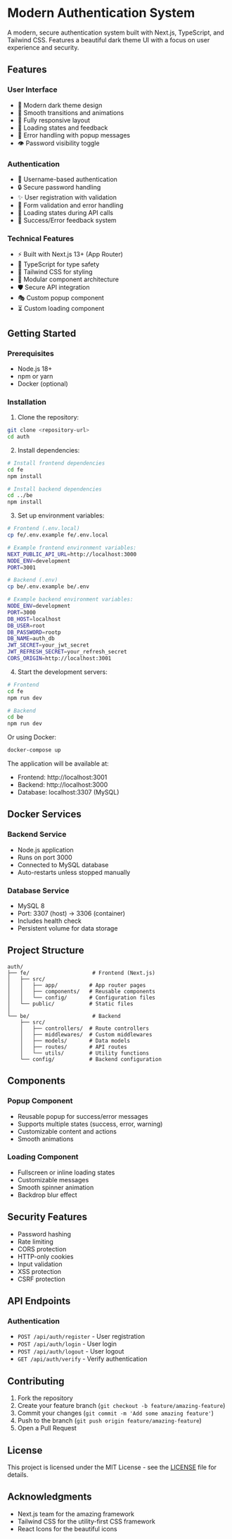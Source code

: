 # Modern Authentication System

A modern, secure authentication system built with Next.js, TypeScript, and Tailwind CSS. Features a beautiful dark theme UI with a focus on user experience and security.

## Features

### User Interface
- 🎨 Modern dark theme design
- 🌊 Smooth transitions and animations
- 📱 Fully responsive layout
- 💫 Loading states and feedback
- 🚨 Error handling with popup messages
- 👁️ Password visibility toggle

### Authentication
- 👤 Username-based authentication
- 🔒 Secure password handling
- ✨ User registration with validation
- 🎯 Form validation and error handling
- 🔄 Loading states during API calls
- 📝 Success/Error feedback system

### Technical Features
- ⚡ Built with Next.js 13+ (App Router)
- 📘 TypeScript for type safety
- 🎨 Tailwind CSS for styling
- 🔧 Modular component architecture
- 🛡️ Secure API integration
- 🎭 Custom popup component
- ⏳ Custom loading component

## Getting Started

### Prerequisites
- Node.js 18+ 
- npm or yarn
- Docker (optional)

### Installation

1. Clone the repository:
```bash
git clone <repository-url>
cd auth
```

2. Install dependencies:
```bash
# Install frontend dependencies
cd fe
npm install

# Install backend dependencies
cd ../be
npm install
```

3. Set up environment variables:
```bash
# Frontend (.env.local)
cp fe/.env.example fe/.env.local

# Example frontend environment variables:
NEXT_PUBLIC_API_URL=http://localhost:3000
NODE_ENV=development
PORT=3001

# Backend (.env)
cp be/.env.example be/.env

# Example backend environment variables:
NODE_ENV=development
PORT=3000
DB_HOST=localhost
DB_USER=root
DB_PASSWORD=rootp
DB_NAME=auth_db
JWT_SECRET=your_jwt_secret
JWT_REFRESH_SECRET=your_refresh_secret
CORS_ORIGIN=http://localhost:3001
```

4. Start the development servers:

```bash
# Frontend
cd fe
npm run dev

# Backend
cd be
npm run dev
```

Or using Docker:
```bash
docker-compose up
```

The application will be available at:
- Frontend: http://localhost:3001
- Backend: http://localhost:3000
- Database: localhost:3307 (MySQL)

## Docker Services

### Backend Service
- Node.js application
- Runs on port 3000
- Connected to MySQL database
- Auto-restarts unless stopped manually

### Database Service
- MySQL 8
- Port: 3307 (host) -> 3306 (container)
- Includes health check
- Persistent volume for data storage

## Project Structure

```
auth/
├── fe/                    # Frontend (Next.js)
│   ├── src/
│   │   ├── app/          # App router pages
│   │   ├── components/   # Reusable components
│   │   └── config/       # Configuration files
│   └── public/           # Static files
│
└── be/                    # Backend
    ├── src/
    │   ├── controllers/  # Route controllers
    │   ├── middlewares/  # Custom middlewares
    │   ├── models/       # Data models
    │   ├── routes/       # API routes
    │   └── utils/        # Utility functions
    └── config/           # Backend configuration
```

## Components

### Popup Component
- Reusable popup for success/error messages
- Supports multiple states (success, error, warning)
- Customizable content and actions
- Smooth animations

### Loading Component
- Fullscreen or inline loading states
- Customizable messages
- Smooth spinner animation
- Backdrop blur effect

## Security Features

- Password hashing
- Rate limiting
- CORS protection
- HTTP-only cookies
- Input validation
- XSS protection
- CSRF protection

## API Endpoints

### Authentication
- `POST /api/auth/register` - User registration
- `POST /api/auth/login` - User login
- `POST /api/auth/logout` - User logout
- `GET /api/auth/verify` - Verify authentication

## Contributing

1. Fork the repository
2. Create your feature branch (`git checkout -b feature/amazing-feature`)
3. Commit your changes (`git commit -m 'Add some amazing feature'`)
4. Push to the branch (`git push origin feature/amazing-feature`)
5. Open a Pull Request

## License

This project is licensed under the MIT License - see the [LICENSE](LICENSE) file for details.

## Acknowledgments

- Next.js team for the amazing framework
- Tailwind CSS for the utility-first CSS framework
- React Icons for the beautiful icons 